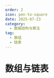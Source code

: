 ```yaml
---
order: 2
icon: pen-to-square
date: 2025-07-23
category:
  - 数据结构与算法
tag:
  - 数组
  - 链表
---
```


# 数组与链表

